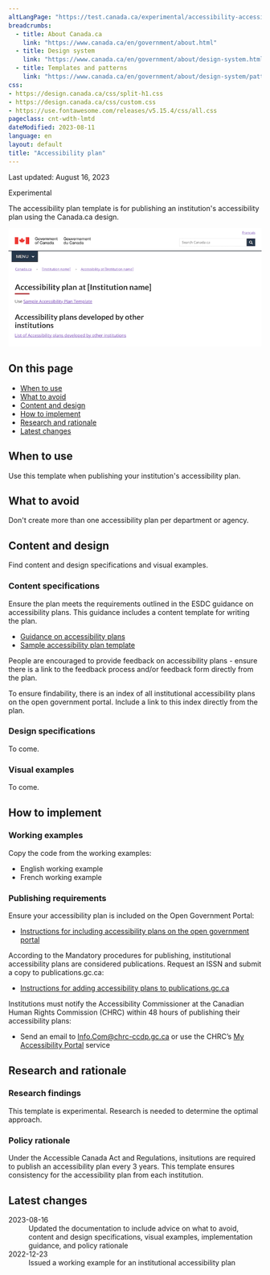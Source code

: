 ```yaml
---
altLangPage: "https://test.canada.ca/experimental/accessibility-accessibilite/plans-ministeriels.html"
breadcrumbs:
  - title: About Canada.ca
    link: "https://www.canada.ca/en/government/about.html"
  - title: Design system
    link: "https://www.canada.ca/en/government/about/design-system.html"
  - title: Templates and patterns
    link: "https://www.canada.ca/en/government/about/design-system/pattern-library.html"
css:
- https://design.canada.ca/css/split-h1.css
- https://design.canada.ca/css/custom.css
- https://use.fontawesome.com/releases/v5.15.4/css/all.css
pageclass: cnt-wdth-lmtd
dateModified: 2023-08-11
language: en
layout: default
title: "Accessibility plan"
---
```


<p class="small">Last updated: August 16, 2023</p>

<p><span class="label label-warning">Experimental</span></p>

The accessibility plan template is for publishing an institution's accessibility plan using the Canada.ca design. 

<div class="pattern-demo">
<img src="./images/accessibility-plan-en.png" alt="Screen capture of the template for an institution's accessibility plan"> 
</div>


## On this page

*   [When to use](#when-to-use)
*   [What to avoid](#what-to-avoid)
*   [Content and design](#content-and-design)
*   [How to implement](#how)
*   [Research and rationale](#research)
*   [Latest changes](#latest)



## When to use

Use this template when publishing your institution's accessibility plan.



## What to avoid

Don't create more than one accessibility plan per department or agency.



## Content and design

Find content and design specifications and visual examples.


### Content specifications

Ensure the plan meets the requirements outlined in the ESDC guidance on accessibility plans. This guidance includes a content template for writing the plan.

*  [Guidance on accessibility plans](https://www.canada.ca/en/employment-social-development/programs/accessible-canada-regulations-guidance/accessibility-plans.html)
*  [Sample accessibility plan template](https://www.canada.ca/en/employment-social-development/programs/accessible-canada-regulations-guidance/accessibility-plans/template.html)

People are encouraged to provide feedback on accessibility plans - ensure there is a link to the feedback process and/or feedback form directly from the plan.

To ensure findability, there is an index of all institutional accessibility plans on the open government portal. Include a link to this index directly from the plan. 


### Design specifications

To come.


### Visual examples

To come.


## How to implement


### Working examples

Copy the code from the working examples:

* English working example 
* French working example


### Publishing requirements

Ensure your accessibility plan is included on the Open Government Portal: 

*  [Instructions for including accessibility plans on the open government portal](#)

According to the Mandatory procedures for publishing, institutional accessibility plans are considered publications. Request an ISSN and submit a copy to publications.gc.ca:

* [Instructions for adding accessibility plans to publications.gc.ca](#)

Institutions must notify the Accessibility Commissioner at the Canadian Human Rights Commission (CHRC) within 48 hours of publishing their accessibility plans: 

*  Send an email to Info.Com@chrc-ccdp.gc.ca or use the CHRC’s [My Accessibility Portal](https://www.accessibilitychrc.ca/en/notify-accessibility-commissioner) service



## Research and rationale


### Research findings

This template is experimental. Research is needed to determine the optimal approach.


### Policy rationale

Under the Accessible Canada Act and Regulations, insitutions are required to publish an accessibility plan every 3 years. This template ensures consistency for the accessibility plan from each institution. 



## Latest changes

<dl>
   <dt>
      <time>2023-08-16</time>
   </dt>
   <dd>Updated the documentation to include advice on what to avoid, content and design specifications, visual examples, implementation guidance, and policy rationale</dd>
   <dt>
      <time>2022-12-23</time>
   </dt>
   <dd>Issued a working example for an institutional accessibility plan</dd>
</dl>
